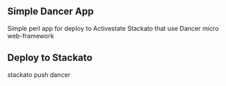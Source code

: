 ## Simple Dancer App
Simple perl app for deploy to Activestate Stackato that use Dancer micro web-framework

## Deploy to Stackato
stackato push dancer
